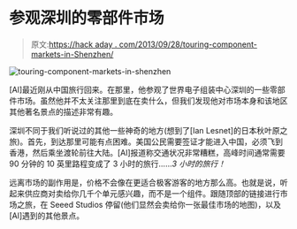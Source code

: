 # 参观深圳的零部件市场

> 原文:[https://hack aday . com/2013/09/28/touring-component-markets-in-Shenzhen/](https://hackaday.com/2013/09/28/touring-component-markets-in-shenzhen/)

![touring-component-markets-in-shenzhen](../Images/8b158f2ae66acfd05df9cac4ca048d91.png)

[Al]最近刚从中国旅行回来。在那里，他参观了世界电子组装中心深圳的一些零部件市场。虽然他并不太关注那里到底在卖什么，但我们发现他对市场本身和该地区其他著名景点的描述非常有趣。

深圳不同于我们听说过的其他一些神奇的地方(想到了[Ian Lesnet]的日本秋叶原之旅)。首先，到达那里可能有点困难。美国公民需要签证才能进入中国，必须飞到香港，然后乘坐渡轮前往大陆。[Al]报道称交通状况非常糟糕，高峰时间通常需要 90 分钟的 10 英里路程变成了 3 小时的旅行……*3 小时的旅行！*

远离市场的副作用是，价格不会像在更适合极客游客的地方那么高。也就是说，听起来供应商对卖给你几千个单元感兴趣，而不是一个组件。跟随顶部的链接进行市场之旅，在 Seeed Studios 停留(他们显然会卖给你一张最佳市场的地图)，以及[Al]遇到的其他景点。
